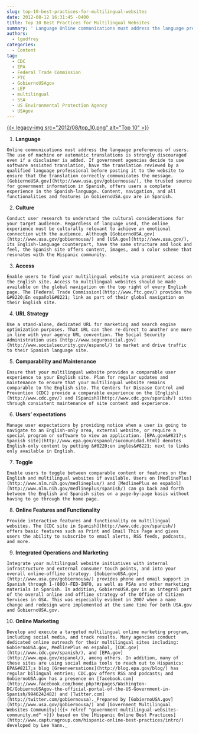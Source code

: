 ```yaml
---
slug: top-10-best-practices-for-multilingual-websites
date: 2012-08-12 16:31:45 -0400
title: Top 10 Best Practices for Multilingual Websites
summary: ' Language Online communications must address the language preferences of users. The use of machine or automatic translations is strongly discouraged even if a disclaimer is added. If government agencies decide to use software assisted translation, have the translation reviewed by a qualified language professional before posting it to the'
authors:
  - lgodfrey
categories:
  - Content
tag:
  - CDC
  - EPA
  - Federal Trade Commission
  - FTC
  - GobiernoUSAgov
  - LEP
  - multilingual
  - SSA
  - US Environmental Protection Agency
  - USAgov
---
```


[{{< legacy-img src="2012/08/top_10.png" alt="Top 10" >}}](https://s3.amazonaws.com/digitalgov/legacy-img/2012/08/top_10.png)

  1. **Language**
  
    Online communications must address the language preferences of users. The use of machine or automatic translations is strongly discouraged even if a disclaimer is added. If government agencies decide to use software assisted translation, have the translation reviewed by a qualified language professional before posting it to the website to ensure that the translation correctly communicates the message. [GobiernoUSA.gov](http://www.usa.gov/gobiernousa/), the trusted source for government information in Spanish, offers users a complete experience in the Spanish-language. Content, navigation, and all functionalities and features in GobiernoUSA.gov are in Spanish.
  2. **Culture**
  
    Conduct user research to understand the cultural considerations for your target audience. Regardless of language used, the online experience must be culturally relevant to achieve an emotional connection with the audience. Although [GobiernoUSA.gov](http://www.usa.gov/gobiernousa/) and [USA.gov](http://www.usa.gov/), its English-language counterpart, have the same structure and look and feel, the Spanish site offers content, images, and a color scheme that resonates with the Hispanic community.
  3. **Access**
  
    Enable users to find your multilingual website via prominent access on the English site. Access to multilingual websites should be made available on the global navigation on the top right of every English page. The [Federal Trade Commission](http://www.ftc.gov/) provides the &#8220;En español&#8221; link as part of their global navigation on their English site.
  4. **URL Strategy**
  
    Use a stand-alone, dedicated URL for marketing and search engine optimization purposes. That URL can then re-direct to another one more in line with your agency URL convention. The Social Security Administration uses [http://www.segurosocial.gov](http://www.socialsecurity.gov/espanol/) to market and drive traffic to their Spanish language site.
  5. **Comparability and Maintenance**
  
    Ensure that your multilingual website provides a comparable user experience to your English site. Plan for regular updates and maintenance to ensure that your multilingual website remains comparable to the English site. The Centers for Disease Control and Prevention (CDC) provide a comparable experience on the [English](http://www.cdc.gov/) and [Spanish](http://www.cdc.gov/spanish/) sites through consistent maintenance of site content and experience.
  6. **Users&#8217; expectations**
  
    Manage user expectations by providing notice when a user is going to navigate to an English-only area, external website, or require a special program or software to view an application. [EPA.gov&#8217;s Spanish site](http://www.epa.gov/espanol/sucomunidad.html) denotes English-only content by putting &#8220;en inglés&#8221; next to links only available in English.
  7. **Toggle**
  
    Enable users to toggle between comparable content or features on the English and multilingual websites if available. Users on [MedlinePlus](http://www.nlm.nih.gov/medlineplus/) and [MedlinePlus en español](http://www.nlm.nih.gov/medlineplus/spanish/) can go back and forth between the English and Spanish sites on a page-by-page basis without having to go through the home page.
  8. **Online Features and Functionality**
  
    Provide interactive features and functionality on multilingual websites. The [CDC site in Spanish](http://www.cdc.gov/spanish/) offers basic features such as Print and Email This Page and gives users the ability to subscribe to email alerts, RSS feeds, podcasts, and more.
  9. **Integrated Operations and Marketing**
  
    Integrate your multilingual website initiatives with internal infrastructure and external consumer touch points, and into your overall online-offline strategy. [GobiernoUSA.gov](http://www.usa.gov/gobiernousa/) provides phone and email support in Spanish through 1-(800)-FED-INFO, as well as PSAs and other marketing materials in Spanish. In addition, GobiernoUSA.gov is an integral part of the overall online and offline strategy of the Office of Citizen Services in GSA. This was especially evident in 2007 when a name change and redesign were implemented at the same time for both USA.gov and GobiernoUSA.gov.
 10. **Online Marketing**
  
    Develop and execute a targeted multilingual online marketing program, including social media, and track results. Many agencies conduct dedicated online outreach for their multilingual sites including: GobiernoUSA.gov, MedlinePlus en español, [CDC.gov](http://www.cdc.gov/spanish/), and [EPA.gov](http://www.epa.gov/espanol/), among others. In addition, many of these sites are using social media tools to reach out to Hispanics: EPA&#8217;s blog [Greenversations](http://blog.epa.gov/blog/) has regular bilingual entries; CDC.gov offers RSS and podcasts; and GobiernoUSA.gov has a presence on [facebook.com](http://www.facebook.com/home.php?#/pages/Washington-DC/GobiernoUSAgov-the-official-portal-of-the-US-Government-in-Spanish/9946242482) and [Twitter.com](http://twitter.com/gobiernousa)._Prepared by [GobiernoUSA.gov](http://www.usa.gov/gobiernousa/) and [Government Multilingual Websites Community]({{< relref "government-multilingual-websites-community.md" >}}) based on the [Hispanic Online Best Practices](http://www.capturagroup.com/hispanic-online-best-practices/intro/) developed by Lee Vann._